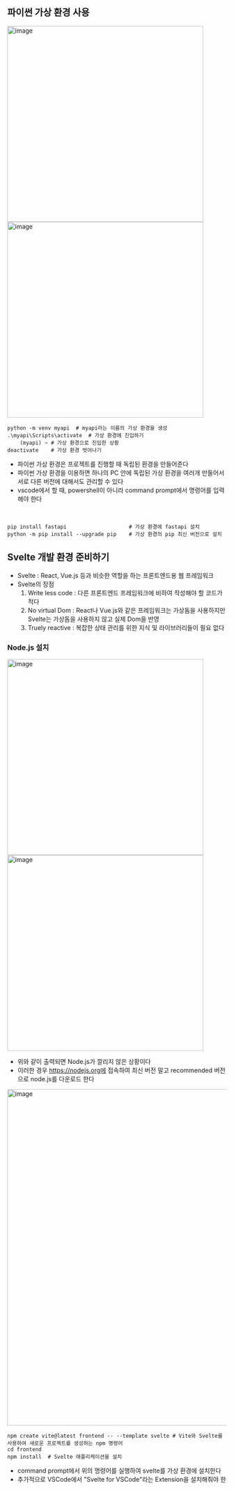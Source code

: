 ## 파이썬 가상 환경 사용
<img width="450" alt="image" src="https://github.com/namkidong98/FastAPI_Study/assets/113520117/77d5d843-7513-4c96-873b-7399ab6b3512">
<img width="450" alt="image" src="https://github.com/namkidong98/FastAPI_Study/assets/113520117/140ca6e9-4a65-4e15-ac49-2c6fb3e6fbba">

```shell
python -m venv myapi  # myapi라는 이름의 가상 환경을 생성
.\myapi\Scripts\activate  # 가상 환경에 진입하기
    (myapi) ~ # 가상 환경으로 진입한 상황
deactivate    # 가상 환경 벗어나기
```
- 파이썬 가상 환경은 프로젝트를 진행할 때 독립된 환경을 만들어준다
- 파이썬 가상 환경을 이용하면 하나의 PC 안에 독립된 가상 환경을 여러개 만들어서 서로 다른 버전에 대해서도 관리할 수 있다
- vscode에서 할 때, powershell이 아니라 command prompt에서 명령어를 입력해야 한다

<br>

```shell
pip install fastapi                    # 가상 환경에 fastapi 설치
python -m pip install --upgrade pip    # 가상 환경의 pip 최신 버전으로 설치
```

## Svelte 개발 환경 준비하기
- Svelte : React, Vue.js 등과 비슷한 역할을 하는 프론트엔드용 웹 프레임워크
- Svelte의 장점
  1. Write less code : 다른 프론트엔드 프레임워크에 비하여 작성해야 할 코드가 적다
  2. No virtual Dom : React나 Vue.js와 같은 프레임워크는 가상돔을 사용하지만 Svelte는 가상돔을 사용하지 않고 실제 Dom을 반영
  3. Truely reactive : 복잡한 상태 관리를 위한 지식 및 라이브러리들이 필요 없다

### Node.js 설치
<img width="450" alt="image" src="https://github.com/namkidong98/FastAPI_Study/assets/113520117/05e1ad20-de10-4f27-bb02-03df638516d3">
<img width="450" alt="image" src="https://github.com/namkidong98/FastAPI_Study/assets/113520117/35b7acad-b7bd-4f6a-817f-a05856507dad">

- 위와 같이 출력되면 Node.js가 깔리지 않은 상황이다
- 이러한 경우 https://nodejs.org에 접속하여 최신 버전 말고 recommended 버전으로 node.js를 다운로드 한다

<img width="773" alt="image" src="https://github.com/namkidong98/FastAPI_Study/assets/113520117/77d7abc6-6e99-4692-8d77-6ac15d7a1adc">

```
npm create vite@latest frontend -- --template svelte # Vite와 Svelte를 사용하여 새로운 프로젝트를 생성하는 npm 명령어
cd frontend  
npm install  # Svelte 애플리케이션을 설치
```

- command prompt에서 위의 명령어를 실행하여 svelte를 가상 환경에 설치한다
- 추가적으로 VSCode에서 "Svelte for VSCode"라는 Extension을 설치해줘야 한
